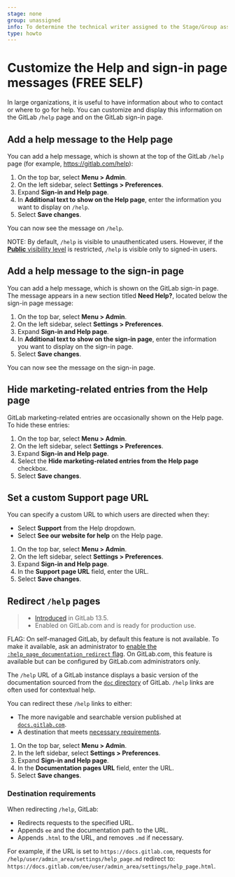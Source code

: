```yaml
---
stage: none
group: unassigned
info: To determine the technical writer assigned to the Stage/Group associated with this page, see https://about.gitlab.com/handbook/engineering/ux/technical-writing/#assignments
type: howto
---
```


# Customize the Help and sign-in page messages **(FREE SELF)**

In large organizations, it is useful to have information about who to contact or where
to go for help. You can customize and display this information on the GitLab `/help` page and on
the GitLab sign-in page.

## Add a help message to the Help page

You can add a help message, which is shown at the top of the GitLab `/help` page (for example,
<https://gitlab.com/help>):

1. On the top bar, select **Menu > Admin**.
1. On the left sidebar, select **Settings > Preferences**.
1. Expand **Sign-in and Help page**.
1. In **Additional text to show on the Help page**, enter the information you want to display on `/help`.
1. Select **Save changes**.

You can now see the message on `/help`.

NOTE:
By default, `/help` is visible to unauthenticated users. However, if the
[**Public** visibility level](visibility_and_access_controls.md#restrict-visibility-levels)
is restricted, `/help` is visible only to signed-in users.

## Add a help message to the sign-in page

You can add a help message, which is shown on the GitLab sign-in page. The message appears in a new
section titled **Need Help?**, located below the sign-in page message:

1. On the top bar, select **Menu > Admin**.
1. On the left sidebar, select **Settings > Preferences**.
1. Expand **Sign-in and Help page**.
1. In **Additional text to show on the sign-in page**, enter the information you want to
   display on the sign-in page.
1. Select **Save changes**.

You can now see the message on the sign-in page.

## Hide marketing-related entries from the Help page

GitLab marketing-related entries are occasionally shown on the Help page. To hide these entries:

1. On the top bar, select **Menu > Admin**.
1. On the left sidebar, select **Settings > Preferences**.
1. Expand **Sign-in and Help page**.
1. Select the **Hide marketing-related entries from the Help page** checkbox.
1. Select **Save changes**.

## Set a custom Support page URL

You can specify a custom URL to which users are directed when they:

- Select **Support** from the Help dropdown.
- Select **See our website for help** on the Help page.

1. On the top bar, select **Menu > Admin**.
1. On the left sidebar, select **Settings > Preferences**.
1. Expand **Sign-in and Help page**.
1. In the **Support page URL** field, enter the URL.
1. Select **Save changes**.

## Redirect `/help` pages

> - [Introduced](https://gitlab.com/gitlab-org/gitlab/-/merge_requests/43157) in GitLab 13.5.
> - Enabled on GitLab.com and is ready for production use.

FLAG:
On self-managed GitLab, by default this feature is not available. To make it available, ask an administrator to
[enable the `:help_page_documentation_redirect` flag](../../../administration/feature_flags.md).
On GitLab.com, this feature is available but can be configured by GitLab.com administrators only.

The `/help` URL of a GitLab instance displays a basic version of the documentation sourced from the
[`doc` directory](https://gitlab.com/gitlab-org/gitlab/-/tree/master/doc) of GitLab. `/help` links
are often used for contextual help.

You can redirect these `/help` links to either:

- The more navigable and searchable version published at [`docs.gitlab.com`](https://docs.gitlab.com).
- A destination that meets [necessary requirements](#destination-requirements).

1. On the top bar, select **Menu > Admin**.
1. In the left sidebar, select **Settings > Preferences**.
1. Expand **Sign-in and Help page**.
1. In the **Documentation pages URL** field, enter the URL.
1. Select **Save changes**.

### Destination requirements

When redirecting `/help`, GitLab:

- Redirects requests to the specified URL.
- Appends `ee`  and the documentation path to the URL.
- Appends `.html` to the URL, and removes `.md` if necessary.

For example, if the URL is set to `https://docs.gitlab.com`, requests for
`/help/user/admin_area/settings/help_page.md` redirect to:
`https://docs.gitlab.com/ee/user/admin_area/settings/help_page.html`.

<!-- ## Troubleshooting

Include any troubleshooting steps that you can foresee. If you know beforehand what issues
one might have when setting this up, or when something is changed, or on upgrading, it's
important to describe those, too. Think of things that may go wrong and include them here.
This is important to minimize requests for support, and to avoid doc comments with
questions that you know someone might ask.

Each scenario can be a third-level heading, e.g. `### Getting error message X`.
If you have none to add when creating a doc, leave this section in place
but commented out to help encourage others to add to it in the future. -->
